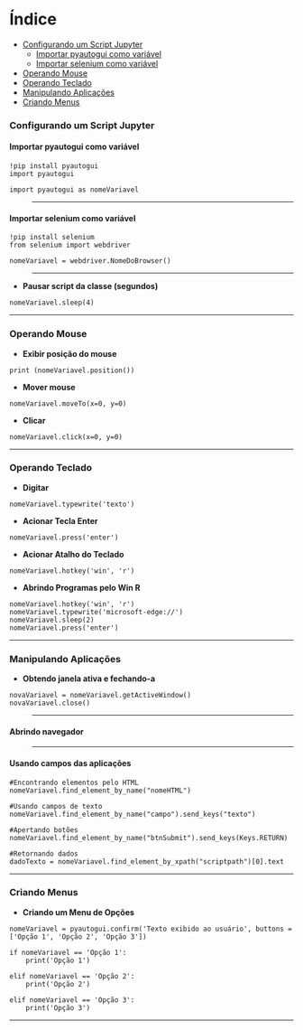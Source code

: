 Índice
=================
<!--ts-->
   * [Configurando um Script Jupyter](#configurando-um-script-jupyter)
     * [Importar pyautogui como variável](#importar-pyautogui-como-variável)
     * [Importar selenium como variável](#importar-selenium-como-variável)
   * [Operando Mouse](#operando-mouse)
   * [Operando Teclado](#operando-teclado)
   * [Manipulando Aplicações](#manipulando-aplicações)
   * [Criando Menus](#criando-menus)
<!--te-->


### Configurando um Script Jupyter
#### **Importar pyautogui como variável**

```jupyter
!pip install pyautogui
import pyautogui

import pyautogui as nomeVariavel
```

>---

#### **Importar selenium como variável**
```jupyter
!pip install selenium
from selenium import webdriver

nomeVariavel = webdriver.NomeDoBrowser()
```

>---

- **Pausar script da classe (segundos)**

```jupyter
nomeVariavel.sleep(4)
```

---

### Operando Mouse

- **Exibir posição do mouse**

```jupyter
print (nomeVariavel.position())
```

- **Mover mouse**

```jupyter
nomeVariavel.moveTo(x=0, y=0)
```

- **Clicar**

```jupyter
nomeVariavel.click(x=0, y=0)
```

---

### Operando Teclado

- **Digitar**

```jupyter
nomeVariavel.typewrite('texto')
```

- **Acionar Tecla Enter**

```jupyter
nomeVariavel.press('enter')
```

- **Acionar Atalho do Teclado**

```jupyter
nomeVariavel.hotkey('win', 'r')
```

- **Abrindo Programas pelo Win R**
```jupyter
nomeVariavel.hotkey('win', 'r')
nomeVariavel.typewrite('microsoft-edge://')
nomeVariavel.sleep(2)
nomeVariavel.press('enter')
```

---

### Manipulando Aplicações

- **Obtendo janela ativa e fechando-a**

```jupyter
novaVariavel = nomeVariavel.getActiveWindow()
novaVariavel.close()
```

>---

#### **Abrindo navegador**

>---

#### **Usando campos das aplicações**

```jupyter
#Encontrando elementos pelo HTML
nomeVariavel.find_element_by_name("nomeHTML")

#Usando campos de texto
nomeVariavel.find_element_by_name("campo").send_keys("texto")

#Apertando botões
nomeVariavel.find_element_by_name("btnSubmit").send_keys(Keys.RETURN)

#Retornando dados
dadoTexto = nomeVariavel.find_element_by_xpath("scriptpath")[0].text
```

---

### Criando Menus

- **Criando um Menu de Opções**
```jupyter
nomeVariavel = pyautogui.confirm('Texto exibido ao usuário', buttons = ['Opção 1', 'Opção 2', 'Opção 3'])

if nomeVariavel == 'Opção 1':
    print('Opção 1')

elif nomeVariavel == 'Opção 2':
    print('Opção 2')

elif nomeVariavel == 'Opção 3':
    print('Opção 3')
```

---